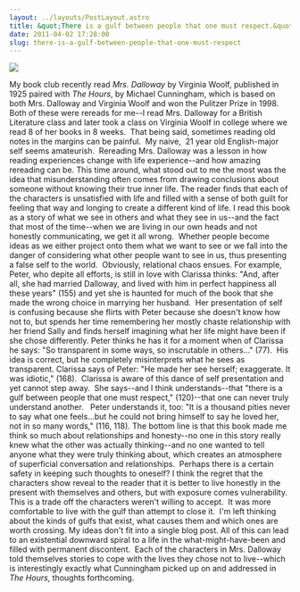 ```yaml
---
layout: ../layouts/PostLayout.astro
title: &quot;There is a gulf between people that one must respect.&quot;
date: 2011-04-02 17:28:00
slug: there-is-a-gulf-between-people-that-one-must-respect
---
```


[![](http://www.smith.edu/library/libs/rarebook/exhibitions/images/penandpress/large/8c_mrs_dalloway_1928.jpg)](http://www.smith.edu/library/libs/rarebook/exhibitions/images/penandpress/large/8c_mrs_dalloway_1928.jpg)

My book club recently read _Mrs. Dalloway_ by Virginia Woolf, published in 1925 paired with _The Hours_, by Michael Cunningham, which is based on both Mrs. Dalloway and Virginia Woolf and won the Pulitzer Prize in 1998. Both of these were rereads for me--I read Mrs. Dalloway for a British Literature class and later took a class on Virginia Woolf in college where we read 8 of her books in 8 weeks.  That being said, sometimes reading old notes in the margins can be painful.  My naive,  21 year old English-major self seems amateurish.  Rereading Mrs. Dalloway was a lesson in how reading experiences change with life experience--and how amazing rereading can be. This time around, what stood out to me the most was the idea that misunderstanding often comes from drawing conclusions about someone without knowing their true inner life. The reader finds that each of the characters is unsatisfied with life and filled with a sense of both guilt for feeling that way and longing to create a different kind of life. I read this book as a story of what we see in others and what they see in us--and the fact that most of the time--when we are living in our own heads and not honestly communicating, we get it all wrong.  Whether people become ideas as we either project onto them what we want to see or we fall into the danger of considering what other people want to see in us, thus presenting a false self to the world.  Obviously, relational chaos ensues. For example, Peter, who depite all efforts, is still in love with Clarissa thinks: "And, after all, she had married Dalloway, and lived with him in perfect happiness all these years" (155) and yet she is haunted for much of the book that she made the wrong choice in marrying her husband.  Her presentation of self is confusing because she flirts with Peter because she doesn't know how not to, but spends her time remembering her mostly chaste relationship with her friend Sally and finds herself imagining what her life might have been if she chose differently. Peter thinks he has it for a moment when of Clarissa he says: "So transparent in some ways, so inscrutable in others..." (77).  His idea is correct, but he completely misinterprets what he sees as transparent. Clarissa says of Peter: "He made her see herself; exaggerate. It was idiotic," (168).  Clarissa is aware of this dance of self presentation and yet cannot step away.  She says--and I think understands--that "there is a gulf between people that one must respect," (120)--that one can never truly understand another.   Peter understands it, too: "It is a thousand pities never to say what one feels...but he could not bring himself to say he loved her, not in so many words," (116, 118). The bottom line is that this book made me think so much about relationships and honesty--no one in this story really knew what the other was actually thinking--and no one wanted to tell anyone what they were truly thinking about, which creates an atmosphere of superficial conversation and relationships.  Perhaps there is a certain safety in keeping such thoughts to oneself? I think the regret that the characters show reveal to the reader that it is better to live honestly in the present with themselves and others, but with exposure comes vulnerability. This is a trade off the characters weren't willing to accept.  It was more comfortable to live with the gulf than attempt to close it.  I'm left thinking about the kinds of gulfs that exist, what causes them and which ones are worth crossing. My ideas don't fit into a single blog post. All of this can lead to an existential downward spiral to a life in the what-might-have-been and filled with permanent discontent.  Each of the characters in Mrs. Dalloway told themselves stories to cope with the lives they chose not to live--which is interestingly exactly what Cunningham picked up on and addressed in _The Hours_, thoughts forthcoming.